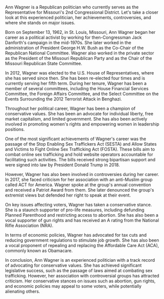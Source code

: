 Ann Wagner is a Republican politician who currently serves as the Representative for Missouri's 2nd Congressional District. Let's take a closer look at this experienced politician, her achievements, controversies, and where she stands on major issues.

Born on September 13, 1962, in St. Louis, Missouri, Ann Wagner began her career as a political activist by working for then-Congressman Jack Danforth's campaign in the mid-1970s. She later worked in the administration of President George H.W. Bush as the Co-Chair of the Republican National Committee. Wagner also worked in the private sector as the President of the Missouri Republican Party and as the Chair of the Missouri Republican State Committee.

In 2012, Wagner was elected to the U.S. House of Representatives, where she has served since then. She has been re-elected four times and is currently serving her fifth term. During her tenure, Wagner has been a member of several committees, including the House Financial Services Committee, the Foreign Affairs Committee, and the Select Committee on the Events Surrounding the 2012 Terrorist Attack in Benghazi.

Throughout her political career, Wagner has been a champion of conservative values. She has been an advocate for individual liberty, free market capitalism, and limited government. She has also been actively involved in promoting women's rights and empowering women in leadership positions.

One of the most significant achievements of Wagner's career was the passage of the Stop Enabling Sex Traffickers Act (SESTA) and Allow States and Victims to Fight Online Sex Trafficking Act (FOSTA). These bills aim to combat online sex trafficking and hold website operators accountable for facilitating such activities. The bills received strong bipartisan support and were signed into law by President Donald Trump in 2018.

However, Wagner has also been involved in controversies during her career. In 2017, she faced criticism for her association with an anti-Muslim group called ACT for America. Wagner spoke at the group's annual convention and received a Patriot Award from them. She later denounced the group's extremist views but defended her right to speak at their event.

On key issues affecting voters, Wagner has taken a conservative stance. She is a staunch supporter of pro-life measures, including defunding Planned Parenthood and restricting access to abortion. She has also been a vocal supporter of gun rights and has received an A rating from the National Rifle Association (NRA).

In terms of economic policies, Wagner has advocated for tax cuts and reducing government regulations to stimulate job growth. She has also been a vocal proponent of repealing and replacing the Affordable Care Act (ACA), commonly known as Obamacare.

In conclusion, Ann Wagner is an experienced politician with a track record of advocating for conservative values. She has achieved significant legislative success, such as the passage of laws aimed at combating sex trafficking. However, her association with controversial groups has attracted criticism. Her conservative stances on issues such as abortion, gun rights, and economic policies may appeal to some voters, while potentially alienating others.
